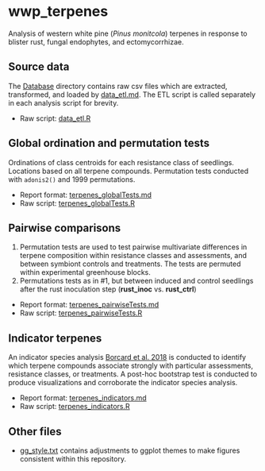 # wwp_terpenes
Analysis of western white pine (*Pinus monitcola*) terpenes in response to blister rust, fungal endophytes, and ectomycorrhizae.

## Source data
The [Database]() directory contains raw csv files which are extracted, transformed, and loaded by [data_etl.md](data_etl.R). The ETL script is called separately in each analysis script for brevity.

- Raw script: [data_etl.R](data_etl.md)

## Global ordination and permutation tests
Ordinations of class centroids for each resistance class of seedlings. Locations based on all terpene compounds. Permutation tests conducted with `adonis2()` and 1999 permutations. 

- Report format: [terpenes_globalTests.md](terpenes_globalTests.md)
- Raw script: [terpenes_globalTests.R](terpenes_globalTests.R)

## Pairwise comparisons
1. Permutation tests are used to test pairwise multivariate differences in terpene composition
within resistance classes and assessments, and between symbiont controls and treatments. The tests are 
permuted within experimental greenhouse blocks.
2. Permutations tests as in #1, but between induced and control seedlings after the rust inoculation step
(**rust_inoc** vs. **rust_ctrl**)

- Report format: [terpenes_pairwiseTests.md](terpenes_pairwiseTests.md)
- Raw script: [terpenes_pairwiseTests.R](terpenes_pairwiseTests.R)

## Indicator terpenes 
An indicator species analysis [Borcard et al. 2018](https://doi.org/10.1007/978-3-319-71404-2) is conducted 
to identify which terpene compounds associate strongly with particular assessments, 
resistance classes, or treatments. A post-hoc bootstrap test is conducted to produce visualizations and 
corroborate the indicator species analysis.

- Report format: [terpenes_indicators.md](terpenes_indicators.md)
- Raw script: [terpenes_indicators.R](terpenes_indicators.R)

## Other files
- [gg_style.txt](gg_style.txt) contains adjustments to ggplot themes to make figures consistent within this repository.
